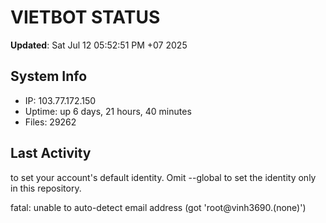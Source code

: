# VIETBOT STATUS
**Updated**: Sat Jul 12 05:52:51 PM +07 2025

## System Info
- IP: 103.77.172.150
- Uptime: up 6 days, 21 hours, 40 minutes
- Files: 29262

## Last Activity

to set your account's default identity.
Omit --global to set the identity only in this repository.

fatal: unable to auto-detect email address (got 'root@vinh3690.(none)')

